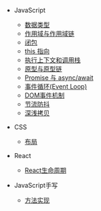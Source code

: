 - JavaScript

  - [数据类型](/blog/dataType.md)
  - [作用域与作用域链](/blog/scope.md)
  - [闭包](/blog/closure.md)
  - [this 指向](/blog/this.md)
  - [执行上下文和调用栈](/blog/executionContext.md)
  - [原型与原型链](/blog/prototype.md)
  - [Promise 与 async/await](/blog/promiseAndasync.md)
  - [事件循环(Event Loop)](/blog/eventLoop.md)
  - [DOM事件机制](/blog/eventMechanism.md)
  - [节流防抖](/blog/throttleAndDebounce.md)
  - [深浅拷贝](/blog/copy.md)

- CSS

  - [布局](/blog/layout.md)

- React

  - [React生命周期](/blog/reactLifecycle.md)

- JavaScript手写

   - [方法实现](/blog/seal.md) 
